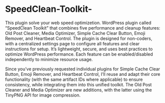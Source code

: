 # SpeedClean-Toolkit-
This plugin solve your web speed optimizetion. 
WordPress plugin called “SpeedClean Toolkit” that combines five performance and cleanup features: Old Post Cleaner, Media Optimizer, Simple Cache Clear Button, Emoji Remover, and Heartbeat Control. The plugin is designed for non-coders, with a centralized settings page to configure all features and clear instructions for setup. It’s lightweight, secure, and uses best practices to optimize WordPress performance. Each feature can be enabled/disabled independently to minimize resource usage.

Since you’ve previously requested individual plugins for Simple Cache Clear Button, Emoji Remover, and Heartbeat Control, I’ll reuse and adapt their core functionality (with the same artifact IDs where applicable) to ensure consistency, while integrating them into this unified toolkit. The Old Post Cleaner and Media Optimizer are new additions, with the latter using the TinyPNG API for image compression.
